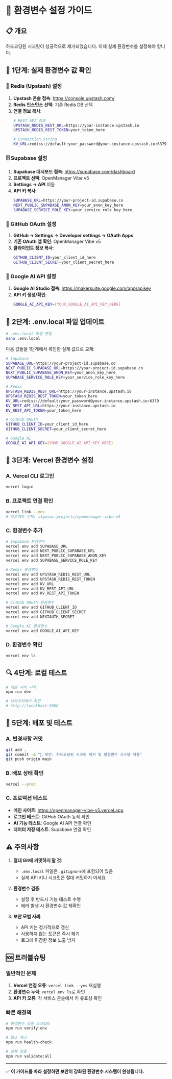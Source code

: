 # 🔧 환경변수 설정 가이드

## 📋 개요
하드코딩된 시크릿이 성공적으로 제거되었습니다. 이제 실제 환경변수를 설정해야 합니다.

## 🚀 1단계: 실제 환경변수 값 확인

### 🔴 Redis (Upstash) 설정
1. **Upstash 콘솔 접속**: https://console.upstash.com/
2. **Redis 인스턴스 선택**: 기존 Redis DB 선택
3. **연결 정보 복사**:
   ```bash
   # REST API 정보
   UPSTASH_REDIS_REST_URL=https://your-instance.upstash.io
   UPSTASH_REDIS_REST_TOKEN=your_token_here
   
   # Connection String
   KV_URL=rediss://default:your_password@your-instance.upstash.io:6379
   ```

### 🗄️ Supabase 설정
1. **Supabase 대시보드 접속**: https://supabase.com/dashboard
2. **프로젝트 선택**: OpenManager Vibe v5
3. **Settings → API** 이동
4. **API 키 복사**:
   ```bash
   SUPABASE_URL=https://your-project-id.supabase.co
   NEXT_PUBLIC_SUPABASE_ANON_KEY=your_anon_key_here
   SUPABASE_SERVICE_ROLE_KEY=your_service_role_key_here
   ```

### 🔐 GitHub OAuth 설정
1. **GitHub → Settings → Developer settings → OAuth Apps**
2. **기존 OAuth 앱 확인**: OpenManager Vibe v5
3. **클라이언트 정보 복사**:
   ```bash
   GITHUB_CLIENT_ID=your_client_id_here
   GITHUB_CLIENT_SECRET=your_client_secret_here
   ```

### 🤖 Google AI API 설정
1. **Google AI Studio 접속**: https://makersuite.google.com/app/apikey
2. **API 키 생성/확인**:
   ```bash
   GOOGLE_AI_API_KEY=[YOUR_GOOGLE_AI_API_KEY_HERE]
   ```

## 🔧 2단계: .env.local 파일 업데이트

```bash
# .env.local 파일 편집
nano .env.local
```

다음 값들을 1단계에서 확인한 실제 값으로 교체:

```bash
# Supabase
SUPABASE_URL=https://your-project-id.supabase.co
NEXT_PUBLIC_SUPABASE_URL=https://your-project-id.supabase.co
NEXT_PUBLIC_SUPABASE_ANON_KEY=your_anon_key_here
SUPABASE_SERVICE_ROLE_KEY=your_service_role_key_here

# Redis
UPSTASH_REDIS_REST_URL=https://your-instance.upstash.io
UPSTASH_REDIS_REST_TOKEN=your_token_here
KV_URL=rediss://default:your_password@your-instance.upstash.io:6379
KV_REST_API_URL=https://your-instance.upstash.io
KV_REST_API_TOKEN=your_token_here

# GitHub OAuth
GITHUB_CLIENT_ID=your_client_id_here
GITHUB_CLIENT_SECRET=your_client_secret_here

# Google AI
GOOGLE_AI_API_KEY=[YOUR_GOOGLE_AI_API_KEY_HERE]
```

## 🚀 3단계: Vercel 환경변수 설정

### A. Vercel CLI 로그인
```bash
vercel login
```

### B. 프로젝트 연결 확인
```bash
vercel link --yes
# 프로젝트 선택: skyasus-projects/openmanager-vibe-v5
```

### C. 환경변수 추가
```bash
# Supabase 환경변수
vercel env add SUPABASE_URL
vercel env add NEXT_PUBLIC_SUPABASE_URL  
vercel env add NEXT_PUBLIC_SUPABASE_ANON_KEY
vercel env add SUPABASE_SERVICE_ROLE_KEY

# Redis 환경변수
vercel env add UPSTASH_REDIS_REST_URL
vercel env add UPSTASH_REDIS_REST_TOKEN
vercel env add KV_URL
vercel env add KV_REST_API_URL
vercel env add KV_REST_API_TOKEN

# GitHub OAuth 환경변수
vercel env add GITHUB_CLIENT_ID
vercel env add GITHUB_CLIENT_SECRET
vercel env add NEXTAUTH_SECRET

# Google AI 환경변수
vercel env add GOOGLE_AI_API_KEY
```

### D. 환경변수 확인
```bash
vercel env ls
```

## 🔍 4단계: 로컬 테스트

```bash
# 개발 서버 시작
npm run dev

# 브라우저에서 확인
# http://localhost:3000
```

## 🚀 5단계: 배포 및 테스트

### A. 변경사항 커밋
```bash
git add .
git commit -m "🔐 보안: 하드코딩된 시크릿 제거 및 환경변수 시스템 적용"
git push origin main
```

### B. 배포 상태 확인
```bash
vercel --prod
```

### C. 프로덕션 테스트
- **메인 사이트**: https://openmanager-vibe-v5.vercel.app
- **로그인 테스트**: GitHub OAuth 동작 확인
- **AI 기능 테스트**: Google AI API 연결 확인
- **데이터 저장 테스트**: Supabase 연결 확인

## ⚠️ 주의사항

1. **절대 Git에 커밋하지 말 것**:
   - `.env.local` 파일은 `.gitignore`에 포함되어 있음
   - 실제 API 키나 시크릿은 절대 커밋하지 마세요

2. **환경변수 검증**:
   - 설정 후 반드시 기능 테스트 수행
   - 에러 발생 시 환경변수 값 재확인

3. **보안 모범 사례**:
   - API 키는 정기적으로 갱신
   - 사용하지 않는 토큰은 즉시 폐기
   - 로그에 민감한 정보 노출 방지

## 🆘 트러블슈팅

### 일반적인 문제
1. **Vercel 연결 오류**: `vercel link --yes` 재실행
2. **환경변수 누락**: `vercel env ls`로 확인
3. **API 키 오류**: 각 서비스 콘솔에서 키 유효성 확인

### 빠른 해결책
```bash
# 환경변수 검증 스크립트
npm run verify:env

# 헬스 체크
npm run health-check

# 전체 검증
npm run validate:all
```

---

✅ **이 가이드를 따라 설정하면 보안이 강화된 환경변수 시스템이 완성됩니다.**